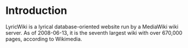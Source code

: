 # Introduction #

LyricWiki is a lyrical database-oriented website run by a MediaWiki wiki server. As of 2008-06-13, it is the seventh largest wiki with over 670,000 pages, according to Wikimedia.